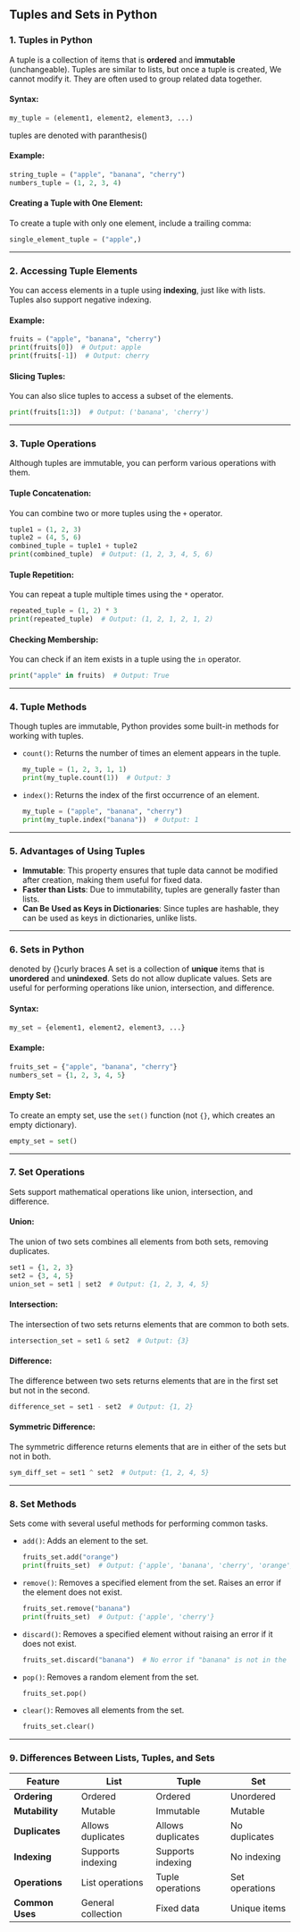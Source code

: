 ## **Tuples and Sets in Python**

### **1. Tuples in Python**

A tuple is a collection of items that is **ordered** and **immutable** (unchangeable). Tuples are similar to lists, but once a tuple is created, We cannot modify it. They are often used to group related data together.

#### **Syntax**:
```python
my_tuple = (element1, element2, element3, ...)
```
tuples are denoted with paranthesis()

#### **Example**:
```python
string_tuple = ("apple", "banana", "cherry")
numbers_tuple = (1, 2, 3, 4)
```

#### **Creating a Tuple with One Element**:
To create a tuple with only one element, include a trailing comma:
```python
single_element_tuple = ("apple",)
```

---

### **2. Accessing Tuple Elements**

You can access elements in a tuple using **indexing**, just like with lists. Tuples also support negative indexing.

#### **Example**:
```python
fruits = ("apple", "banana", "cherry")
print(fruits[0])  # Output: apple
print(fruits[-1])  # Output: cherry
```

#### **Slicing Tuples**:
You can also slice tuples to access a subset of the elements.
```python
print(fruits[1:3])  # Output: ('banana', 'cherry')
```

---

### **3. Tuple Operations**

Although tuples are immutable, you can perform various operations with them.

#### **Tuple Concatenation**:
You can combine two or more tuples using the `+` operator.
```python
tuple1 = (1, 2, 3)
tuple2 = (4, 5, 6)
combined_tuple = tuple1 + tuple2
print(combined_tuple)  # Output: (1, 2, 3, 4, 5, 6)
```

#### **Tuple Repetition**:
You can repeat a tuple multiple times using the `*` operator.
```python
repeated_tuple = (1, 2) * 3
print(repeated_tuple)  # Output: (1, 2, 1, 2, 1, 2)
```

#### **Checking Membership**:
You can check if an item exists in a tuple using the `in` operator.
```python
print("apple" in fruits)  # Output: True
```

---

### **4. Tuple Methods**

Though tuples are immutable, Python provides some built-in methods for working with tuples.

- `count()`: Returns the number of times an element appears in the tuple.
  ```python
  my_tuple = (1, 2, 3, 1, 1)
  print(my_tuple.count(1))  # Output: 3
  ```

- `index()`: Returns the index of the first occurrence of an element.
  ```python
  my_tuple = ("apple", "banana", "cherry")
  print(my_tuple.index("banana"))  # Output: 1
  ```

---

### **5. Advantages of Using Tuples**

- **Immutable**: This property ensures that tuple data cannot be modified after creation, making them useful for fixed data.
- **Faster than Lists**: Due to immutability, tuples are generally faster than lists.
- **Can Be Used as Keys in Dictionaries**: Since tuples are hashable, they can be used as keys in dictionaries, unlike lists.

---

### **6. Sets in Python**
denoted by {}curly braces
A set is a collection of **unique** items that is **unordered** and **unindexed**. Sets do not allow duplicate values. Sets are useful for performing operations like union, intersection, and difference.

#### **Syntax**:
```python
my_set = {element1, element2, element3, ...}
```

#### **Example**:
```python
fruits_set = {"apple", "banana", "cherry"}
numbers_set = {1, 2, 3, 4, 5}
```

#### **Empty Set**:
To create an empty set, use the `set()` function (not `{}`, which creates an empty dictionary).
```python
empty_set = set()
```

---

### **7. Set Operations**

Sets support mathematical operations like union, intersection, and difference.

#### **Union**:
The union of two sets combines all elements from both sets, removing duplicates.
```python
set1 = {1, 2, 3}
set2 = {3, 4, 5}
union_set = set1 | set2  # Output: {1, 2, 3, 4, 5}
```

#### **Intersection**:
The intersection of two sets returns elements that are common to both sets.
```python
intersection_set = set1 & set2  # Output: {3}
```

#### **Difference**:
The difference between two sets returns elements that are in the first set but not in the second.
```python
difference_set = set1 - set2  # Output: {1, 2}
```

#### **Symmetric Difference**:
The symmetric difference returns elements that are in either of the sets but not in both.
```python
sym_diff_set = set1 ^ set2  # Output: {1, 2, 4, 5}
```

---

### **8. Set Methods**

Sets come with several useful methods for performing common tasks.

- `add()`: Adds an element to the set.
  ```python
  fruits_set.add("orange")
  print(fruits_set)  # Output: {'apple', 'banana', 'cherry', 'orange'}
  ```

- `remove()`: Removes a specified element from the set. Raises an error if the element does not exist.
  ```python
  fruits_set.remove("banana")
  print(fruits_set)  # Output: {'apple', 'cherry'}
  ```

- `discard()`: Removes a specified element without raising an error if it does not exist.
  ```python
  fruits_set.discard("banana")  # No error if "banana" is not in the set
  ```

- `pop()`: Removes a random element from the set.
  ```python
  fruits_set.pop()
  ```

- `clear()`: Removes all elements from the set.
  ```python
  fruits_set.clear()
  ```

---

### **9. Differences Between Lists, Tuples, and Sets**

| Feature          | List               | Tuple             | Set               |
|------------------|--------------------|-------------------|-------------------|
| **Ordering**     | Ordered            | Ordered           | Unordered         |
| **Mutability**   | Mutable            | Immutable         | Mutable           |
| **Duplicates**   | Allows duplicates  | Allows duplicates | No duplicates     |
| **Indexing**     | Supports indexing  | Supports indexing | No indexing       |
| **Operations**   | List operations    | Tuple operations  | Set operations    |
| **Common Uses**  | General collection | Fixed data        | Unique items      |

